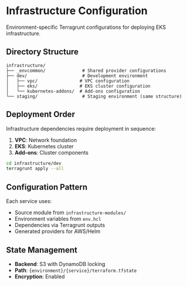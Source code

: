 # Infrastructure Configuration

Environment-specific Terragrunt configurations for deploying EKS infrastructure.

## Directory Structure

```
infrastructure/
├── _envcommon/              # Shared provider configurations
├── dev/                     # Development environment
│   ├── vpc/                # VPC configuration
│   ├── eks/                # EKS cluster configuration
│   └── kubernetes-addons/  # Add-ons configuration
└── staging/                 # Staging environment (same structure)
```

## Deployment Order

Infrastructure dependencies require deployment in sequence:

1. **VPC**: Network foundation
2. **EKS**: Kubernetes cluster  
3. **Add-ons**: Cluster components

```bash
cd infrastructure/dev
terragrunt apply --all
```

## Configuration Pattern

Each service uses:
- Source module from `infrastructure-modules/`
- Environment variables from `env.hcl`
- Dependencies via Terragrunt outputs
- Generated providers for AWS/Helm

## State Management

- **Backend**: S3 with DynamoDB locking
- **Path**: `{environment}/{service}/terraform.tfstate`
- **Encryption**: Enabled
